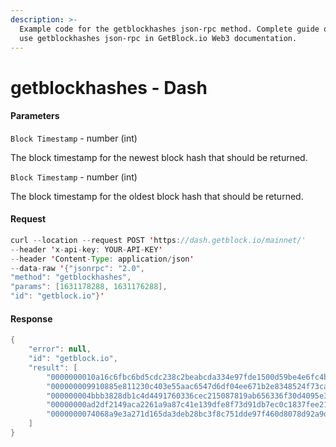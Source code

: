 ```yaml
---
description: >-
  Example code for the getblockhashes json-rpc method. Сomplete guide on how to
  use getblockhashes json-rpc in GetBlock.io Web3 documentation.
---
```


# getblockhashes - Dash

#### Parameters

`Block Timestamp` - number (int)

The block timestamp for the newest block hash that should be returned.

`Block Timestamp` - number (int)

The block timestamp for the oldest block hash that should be returned.

#### Request

```java
curl --location --request POST 'https://dash.getblock.io/mainnet/' 
--header 'x-api-key: YOUR-API-KEY' 
--header 'Content-Type: application/json' 
--data-raw '{"jsonrpc": "2.0",
"method": "getblockhashes",
"params": [1631178288, 1631176288],
"id": "getblock.io"}'
```

#### Response

```java
{
    "error": null,
    "id": "getblock.io",
    "result": [
        "0000000010a16c6fbc6bd5cdc238c2beabcda334e97fde1500d59be4e6fc4b89",
        "000000009910885e811230c403e55aac6547d6df04ee671b2e8348524f73cab8",
        "000000004bbb3828db1c4d4491760336cec215087819ab656336f30d4095e3d2",
        "00000000ad2df2149aca2261a9a87c41e139dfe8f73d91db7ec0c1837fee21a0",
        "0000000074068a9e3a271d165da3deb28bc3f8c751dde97f460d8078d92a9d06"
    ]
}
```
